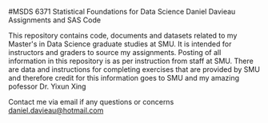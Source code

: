 #MSDS 6371 Statistical Foundations for Data Science
Daniel Davieau 
Assignments and SAS Code

This repository contains code, documents and datasets related to my Master's in Data Science graduate studies at SMU. It is intended for instructors and graders to source my assignments.
Posting of all information in this repository is as per instruction from staff at SMU. There are data and instructions for completing exercises that are provided by SMU and therefore credit for this information goes to SMU and my amazing pofessor Dr. Yixun Xing

Contact me via email if any questions or concerns daniel.davieau@hotmail.com
